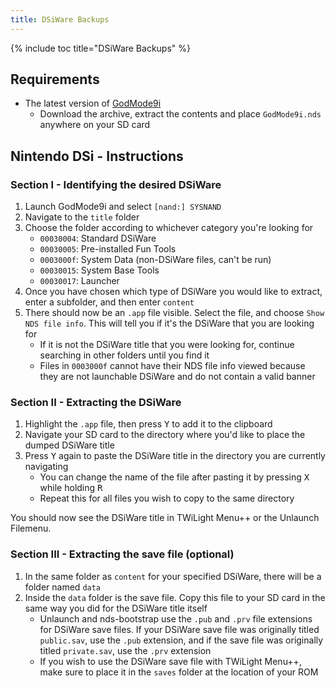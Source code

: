 ```yaml
---
title: DSiWare Backups
---
```


{% include toc title="DSiWare Backups" %}

## Requirements
- The latest version of [GodMode9i](https://github.com/RocketRobz/godmode9i/releases)
   - Download the archive, extract the contents and place `GodMode9i.nds` anywhere on your SD card

## Nintendo DSi - Instructions


### Section I - Identifying the desired DSiWare
1. Launch GodMode9i and select `[nand:] SYSNAND`
1. Navigate to the `title` folder
1. Choose the folder according to whichever category you're looking for
   - `00030004`: Standard DSiWare
   - `00030005`: Pre-installed Fun Tools
   - `0003000f`: System Data (non-DSiWare files, can't be run)
   - `00030015`: System Base Tools
   - `00030017`: Launcher
1. Once you have chosen which type of DSiWare you would like to extract, enter a subfolder, and then enter `content`
1. There should now be an `.app` file visible. Select the file, and choose `Show NDS file info`. This will tell you if it's the DSiWare that you are looking for
   - If it is not the DSiWare title that you were looking for, continue searching in other folders until you find it
   - Files in `0003000f` cannot have their NDS file info viewed because they are not launchable DSiWare and do not contain a valid banner

### Section II - Extracting the DSiWare
1. Highlight the `.app` file, then press <kbd class="face">Y</kbd> to add it to the clipboard
1. Navigate your SD card to the directory where you'd like to place the dumped DSiWare title
1. Press <kbd class="face">Y</kbd> again to paste the DSiWare title in the directory you are currently navigating
   - You can change the name of the file after pasting it by pressing <kbd class="face">X</kbd> while holding <kbd class="R">R</kbd>
   - Repeat this for all files you wish to copy to the same directory

You should now see the DSiWare title in TWiLight Menu++ or the Unlaunch Filemenu.

### Section III - Extracting the save file (optional)
1. In the same folder as `content` for your specified DSiWare, there will be a folder named `data`
1. Inside the `data` folder is the save file. Copy this file to your SD card in the same way you did for the DSiWare title itself
   - Unlaunch and nds-bootstrap use the `.pub` and `.prv` file extensions for DSiWare save files. If your DSiWare save file was originally titled `public.sav`, use the `.pub` extension, and if the save file was originally titled `private.sav`, use the `.prv` extension
   - If you wish to use the DSiWare save file with TWiLight Menu++, make sure to place it in the `saves` folder at the location of your ROM

